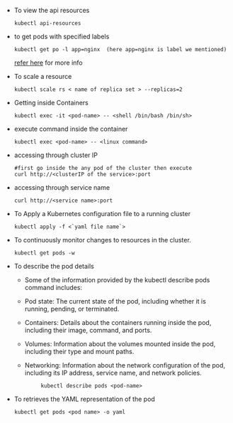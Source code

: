 * To view the api resources

      kubectl api-resources

* to get pods with specified labels

      kubectl get po -l app=nginx  (here app=nginx is label we mentioned)
  [refer here](https://directdevops.blog/2022/12/03/devops-classroomnotes-03-dec-2022-2/) for more info

* To scale a resource

      kubectl scale rs < name of replica set > --replicas=2

* Getting inside Containers
      
      kubectl exec -it <pod-name> -- <shell /bin/bash /bin/sh>
* execute command inside the container 
  
      kubectl exec <pod-name> -- <linux command>
* accessing through cluster IP

      #first go inside the any pod of the cluster then execute
      curl http://<clusterIP of the service>:port
* accessing through service name

      curl http://<service name>:port

* To Apply a Kubernetes configuration file to a running cluster

      kubectl apply -f <`yaml file name`>

* To continuously monitor changes to resources in the cluster.

      kubectl get pods -w

* To describe the pod details
  * Some of the information provided by the kubectl describe pods command includes:
 
  * Pod state: The current state of the pod, including whether it is running, pending, or terminated.
  * Containers: Details about the containers running inside the pod, including their image, command, and ports.
  * Volumes: Information about the volumes mounted inside the pod, including their type and mount paths.
  * Networking: Information about the network configuration of the pod, including its IP address, service name, and network policies.

             kubectl describe pods <pod-name>

* To retrieves the YAML representation of the pod

      kubectl get pods <pod name> -o yaml
